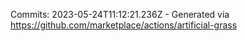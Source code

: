 Commits: 2023-05-24T11:12:21.236Z - Generated via https://github.com/marketplace/actions/artificial-grass
<br>
